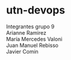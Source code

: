 # utn-devops<br>

Integrantes grupo 9<br>
Arianne Ramirez<br>
María Mercedes Valoni<br>
Juan Manuel Rebisso<br>
Javier Comin<br>
